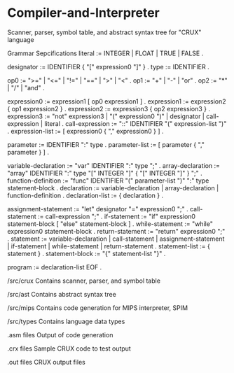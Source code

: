 # Compiler-and-Interpreter
Scanner, parser, symbol table, and abstract syntax tree for "CRUX" language

Grammar Sepcifications
literal := INTEGER | FLOAT | TRUE | FALSE .
 
designator := IDENTIFIER { "[" expression0 "]" } .
type := IDENTIFIER .
 
op0 := ">=" | "<=" | "!=" | "==" | ">" | "<" .
op1 := "+" | "-" | "or" .
op2 := "*" | "/" | "and" .
 
expression0 := expression1 [ op0 expression1 ] .
expression1 := expression2 { op1  expression2 } .
expression2 := expression3 { op2 expression3 } .
expression3 := "not" expression3
       | "(" expression0 ")"
       | designator
       | call-expression
       | literal .
call-expression := "::" IDENTIFIER "(" expression-list ")" .
expression-list := [ expression0 { "," expression0 } ] .
 
parameter := IDENTIFIER ":" type .
parameter-list := [ parameter { "," parameter } ] .
 
variable-declaration := "var" IDENTIFIER ":" type ";" .
array-declaration := "array" IDENTIFIER ":" type "[" INTEGER "]" { "[" INTEGER "]" } ";" .
function-definition := "func" IDENTIFIER "(" parameter-list ")" ":" type statement-block .
declaration := variable-declaration | array-declaration | function-definition .
declaration-list := { declaration } .
 
assignment-statement := "let" designator "=" expression0 ";" .
call-statement := call-expression ";" .
if-statement := "if" expression0 statement-block [ "else" statement-block ] .
while-statement := "while" expression0 statement-block .
return-statement := "return" expression0 ";" .
statement := variable-declaration
           | call-statement
           | assignment-statement
           | if-statement
           | while-statement
           | return-statement .
statement-list := { statement } .
statement-block := "{" statement-list "}" .
 
program := declaration-list EOF .


/src/crux 
Contains scanner, parser, and symbol table

/src/ast
Contains abstract syntax tree

/src/mips
Contains code generation for MIPS interpreter, SPIM

/src/types
Contains language data types

.asm files
Output of code generation

.crx files
Sample CRUX code to test output

.out files
CRUX output files
